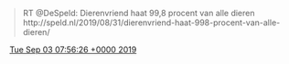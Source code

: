 > RT @DeSpeld: Dierenvriend haat 99,8 procent van alle dieren http://speld\.nl/2019/08/31/dierenvriend\-haat\-998\-procent\-van\-alle\-dieren/

<img src="../../media/tweet.ico" width="12" /> [Tue Sep 03 07:56:26 +0000 2019](https://twitter.com/DromerDenker/status/1168794868258357255)
